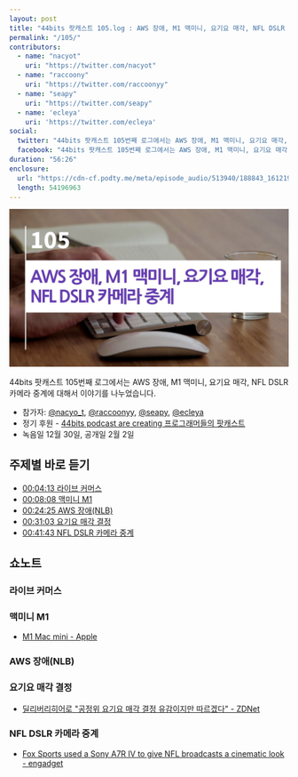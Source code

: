 ```yaml
---
layout: post
title: "44bits 팟캐스트 105.log : AWS 장애, M1 맥미니, 요기요 매각, NFL DSLR 카메라 중계"
permalink: "/105/"
contributors: 
  - name: "nacyot"
    uri: "https://twitter.com/nacyot"
  - name: "raccoony"
    uri: "https://twitter.com/raccoonyy"
  - name: "seapy"
    uri: "https://twitter.com/seapy"
  - name: 'ecleya'
    uri: 'https://twitter.com/ecleya'
social:
  twitter: "44bits 팟캐스트 105번째 로그에서는 AWS 장애, M1 맥미니, 요기요 매각, NFL DSLR 카메라 중계에 대해서 이야기를 나누었습니다."
  facebook: "44bits 팟캐스트 105번째 로그에서는 AWS 장애, M1 맥미니, 요기요 매각, NFL DSLR 카메라 중계에 대해서 이야기를 나6었26다."
duration: "56:26"
enclosure:
  url: "https://cdn-cf.podty.me/meta/episode_audio/513940/188843_1612192399701.mp3"
  length: 54196963
---
```


![](https://github.com/44bits/stdout.fm/raw/master/_posts/images/44bits-105-log.png)

44bits 팟캐스트 105번째 로그에서는 AWS 장애, M1 맥미니, 요기요 매각, NFL DSLR 카메라 중계에 대해서 이야기를 나누었습니다.

* 참가자: [@nacyo_t][nac], [@raccoonyy][rac], [@seapy][sea], [@ecleya][ecl]
* 정기 후원 - [44bits podcast are creating 프로그래머들의 팟캐스트](https://www.patreon.com/44bits_podcast)
* 녹음일 12월 30일, 공개일 2월 2일

[nac]: https://twitter.com/nacyo_t
[rac]: https://twitter.com/raccoonyy
[sea]: https://twitter.com/seapy
[ecl]: https://twitter.com/ecleya

## 주제별 바로 듣기
* <a href="#" onclick="jumpPlayer(253.0); return false;">00:04:13 라이브 커머스</a>
* <a href="#" onclick="jumpPlayer(488.0); return false;">00:08:08 맥미니 M1</a>
* <a href="#" onclick="jumpPlayer(1465.0); return false;">00:24:25 AWS 장애(NLB)</a>
* <a href="#" onclick="jumpPlayer(1863.0); return false;">00:31:03 요기요 매각 결정</a>
* <a href="#" onclick="jumpPlayer(2503.0); return false;">00:41:43 NFL DSLR 카메라 중계</a>

## 쇼노트

### 라이브 커머스

### 맥미니 M1

* [M1 Mac mini - Apple](https://www.apple.com/kr/mac-mini/)

### AWS 장애(NLB)

### 요기요 매각 결정

* [딜리버리히어로 "공정위 요기요 매각 결정 유감이지만 따르겠다" - ZDNet](https://zdnet.co.kr/view/?no=20201228174022)

### NFL DSLR 카메라 중계

* [Fox Sports used a Sony A7R IV to give NFL broadcasts a cinematic look - engadget](https://www.engadget.com/fox-sports-gives-football-a-cinematic-look-with-sony-mirrorless-cameras-200048816.html)
